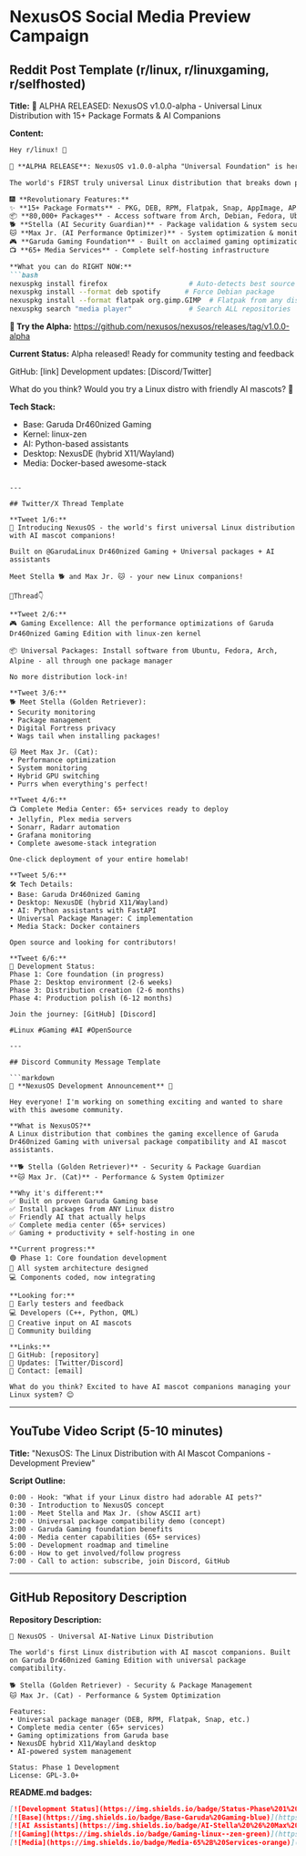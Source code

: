 # NexusOS Social Media Preview Campaign

## Reddit Post Template (r/linux, r/linuxgaming, r/selfhosted)

**Title:** 🎉 ALPHA RELEASED: NexusOS v1.0.0-alpha - Universal Linux Distribution with 15+ Package Formats & AI Companions

**Content:**
```markdown
Hey r/linux! 👋

🎉 **ALPHA RELEASE**: NexusOS v1.0.0-alpha "Universal Foundation" is here!

The world's FIRST truly universal Linux distribution that breaks down package barriers:

🎆 **Revolutionary Features:**
✨ **15+ Package Formats** - PKG, DEB, RPM, Flatpak, Snap, AppImage, APK, NIX, and more
📦 **80,000+ Packages** - Access software from Arch, Debian, Fedora, Ubuntu, Alpine, etc.
🐕 **Stella (AI Security Guardian)** - Package validation & system security
🐱 **Max Jr. (AI Performance Optimizer)** - System optimization & monitoring
🎮 **Garuda Gaming Foundation** - Built on acclaimed gaming optimizations
📺 **65+ Media Services** - Complete self-hosting infrastructure

**What you can do RIGHT NOW:**
```bash
nexuspkg install firefox                    # Auto-detects best source
nexuspkg install --format deb spotify      # Force Debian package
nexuspkg install --format flatpak org.gimp.GIMP  # Flatpak from any distro
nexuspkg search "media player"              # Search ALL repositories
```

**💾 Try the Alpha:** https://github.com/nexusos/nexusos/releases/tag/v1.0.0-alpha

**Current Status:** Alpha released! Ready for community testing and feedback

GitHub: [link]
Development updates: [Discord/Twitter]

What do you think? Would you try a Linux distro with friendly AI mascots? 🤔

**Tech Stack:**
- Base: Garuda Dr460nized Gaming  
- Kernel: linux-zen
- AI: Python-based assistants
- Desktop: NexusDE (hybrid X11/Wayland)
- Media: Docker-based awesome-stack
```

---

## Twitter/X Thread Template

**Tweet 1/6:**
🚀 Introducing NexusOS - the world's first universal Linux distribution with AI mascot companions!

Built on @GarudaLinux Dr460nized Gaming + Universal packages + AI assistants

Meet Stella 🐕 and Max Jr. 🐱 - your new Linux companions! 

🧵Thread👇

**Tweet 2/6:**
🎮 Gaming Excellence: All the performance optimizations of Garuda Dr460nized Gaming Edition with linux-zen kernel

📦 Universal Packages: Install software from Ubuntu, Fedora, Arch, Alpine - all through one package manager

No more distribution lock-in! 

**Tweet 3/6:**
🐕 Meet Stella (Golden Retriever):
• Security monitoring
• Package management  
• Digital Fortress privacy
• Wags tail when installing packages!

🐱 Meet Max Jr. (Cat):
• Performance optimization
• System monitoring
• Hybrid GPU switching
• Purrs when everything's perfect!

**Tweet 4/6:**
📺 Complete Media Center: 65+ services ready to deploy
• Jellyfin, Plex media servers
• Sonarr, Radarr automation  
• Grafana monitoring
• Complete awesome-stack integration

One-click deployment of your entire homelab! 

**Tweet 5/6:**
🛠️ Tech Details:
• Base: Garuda Dr460nized Gaming
• Desktop: NexusDE (hybrid X11/Wayland)
• AI: Python assistants with FastAPI
• Universal Package Manager: C implementation
• Media Stack: Docker containers

Open source and looking for contributors!

**Tweet 6/6:**
🚀 Development Status:
Phase 1: Core foundation (in progress)
Phase 2: Desktop environment (2-6 weeks)  
Phase 3: Distribution creation (2-6 months)
Phase 4: Production polish (6-12 months)

Join the journey: [GitHub] [Discord]

#Linux #Gaming #AI #OpenSource

---

## Discord Community Message Template

```markdown
🚀 **NexusOS Development Announcement** 🚀

Hey everyone! I'm working on something exciting and wanted to share with this awesome community.

**What is NexusOS?**
A Linux distribution that combines the gaming excellence of Garuda Dr460nized Gaming with universal package compatibility and AI mascot assistants.

**🐕 Stella (Golden Retriever)** - Security & Package Guardian  
**🐱 Max Jr. (Cat)** - Performance & System Optimizer

**Why it's different:**
✅ Built on proven Garuda Gaming base  
✅ Install packages from ANY Linux distro  
✅ Friendly AI that actually helps  
✅ Complete media center (65+ services)  
✅ Gaming + productivity + self-hosting in one  

**Current progress:**
🟢 Phase 1: Core foundation development  
📝 All system architecture designed  
💻 Components coded, now integrating  

**Looking for:**
👥 Early testers and feedback  
💻 Developers (C++, Python, QML)  
🎨 Creative input on AI mascots  
🌟 Community building  

**Links:**
🐙 GitHub: [repository]  
📢 Updates: [Twitter/Discord]  
📧 Contact: [email]  

What do you think? Excited to have AI mascot companions managing your Linux system? 😊
```

---

## YouTube Video Script (5-10 minutes)

**Title:** "NexusOS: The Linux Distribution with AI Mascot Companions - Development Preview"

**Script Outline:**
```
0:00 - Hook: "What if your Linux distro had adorable AI pets?"
0:30 - Introduction to NexusOS concept
1:00 - Meet Stella and Max Jr. (show ASCII art)
2:00 - Universal package compatibility demo (concept)
3:00 - Garuda Gaming foundation benefits
4:00 - Media center capabilities (65+ services)
5:00 - Development roadmap and timeline
6:00 - How to get involved/follow progress
7:00 - Call to action: subscribe, join Discord, GitHub
```

---

## GitHub Repository Description

**Repository Description:**
```
🚀 NexusOS - Universal AI-Native Linux Distribution

The world's first Linux distribution with AI mascot companions. Built on Garuda Dr460nized Gaming Edition with universal package compatibility.

🐕 Stella (Golden Retriever) - Security & Package Management
🐱 Max Jr. (Cat) - Performance & System Optimization

Features:
• Universal package manager (DEB, RPM, Flatpak, Snap, etc.)
• Complete media center (65+ services)
• Gaming optimizations from Garuda base
• NexusDE hybrid X11/Wayland desktop
• AI-powered system management

Status: Phase 1 Development
License: GPL-3.0+
```

**README.md badges:**
```markdown
[![Development Status](https://img.shields.io/badge/Status-Phase%201%20Development-yellow)](https://github.com/nexusos/nexusos)
[![Base](https://img.shields.io/badge/Base-Garuda%20Gaming-blue)](https://garudalinux.org)
[![AI Assistants](https://img.shields.io/badge/AI-Stella%20%26%20Max%20Jr.-purple)](https://github.com/nexusos/nexusos)
[![Gaming](https://img.shields.io/badge/Gaming-linux--zen-green)](https://github.com/nexusos/nexusos)
[![Media](https://img.shields.io/badge/Media-65%2B%20Services-orange)](https://github.com/nexusos/nexusos)
```